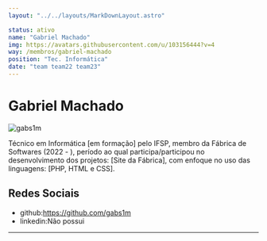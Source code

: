 ```yaml
---
layout: "../../layouts/MarkDownLayout.astro"

status: ativo
name: "Gabriel Machado"
img: https://avatars.githubusercontent.com/u/103156444?v=4
way: /membros/gabriel-machado
position: "Tec. Informática"
date: "team team22 team23"
---
```


# Gabriel Machado

![gabs1m](https://avatars.githubusercontent.com/u/103156444?v=4)

Técnico em Informática [em formação] pelo IFSP, membro da Fábrica de Softwares (2022 - ), período ao qual participa/participou no desenvolvimento dos projetos: [Site da Fábrica], com enfoque no uso das linguagens: [PHP, HTML e CSS].

## Redes Sociais
- github:https://github.com/gabs1m
- linkedin:Não possui
***

<!--## Perfil

## Evolução

## Atividades-->